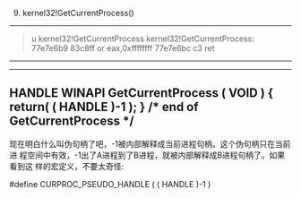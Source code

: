9) kernel32!GetCurrentProcess()

--------------------------------------------------------------------------
> u kernel32!GetCurrentProcess
kernel32!GetCurrentProcess:
77e7e6b9 83c8ff           or      eax,0xffffffff
77e7e6bc c3               ret
--------------------------------------------------------------------------

--------------------------------------------------------------------------
HANDLE WINAPI GetCurrentProcess ( VOID )
{
    return( ( HANDLE )-1 );
}  /* end of GetCurrentProcess */
--------------------------------------------------------------------------

现在明白什么叫伪句柄了吧，-1被内部解释成当前进程句柄。这个伪句柄只在当前进
程空间中有效，-1出了A进程到了B进程，就被内部解释成B进程句柄了。如果看到这
样的宏定义，不要太奇怪:

#define CURPROC_PSEUDO_HANDLE ( ( HANDLE )-1 )
